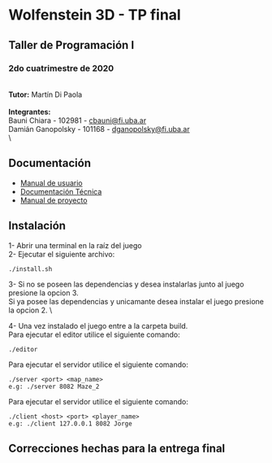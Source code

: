 # Wolfenstein 3D - TP final
## Taller de Programación I
### 2do cuatrimestre de 2020
\
**Tutor:** Martín Di Paola \
\
**Integrantes:** \
Bauni Chiara - 102981 - cbauni@fi.uba.ar\
Damián Ganopolsky - 101168 - dganopolsky@fi.uba.ar\
\

## Documentación
- [Manual de usuario](link)
- [Documentación Técnica](link)
- [Manual de proyecto](link)

## Instalación
1- Abrir una terminal en la raíz del juego\
2- Ejecutar el siguiente archivo: 
```
./install.sh
```
3- Si no se poseen las dependencias y desea instalarlas junto al juego presione la opcion 3. \
Si ya posee las dependencias y unicamante desea instalar el juego presione la opcion 2. \

4- Una vez instalado el juego entre a la carpeta build. \
Para ejecutar el editor utilice el siguiente comando: 
```
./editor
```
Para ejecutar el servidor utilice el siguiente comando: 
```
./server <port> <map_name>  
e.g: ./server 8082 Maze_2
```
Para ejecutar el servidor utilice el siguiente comando: 
```
./client <host> <port> <player_name>  
e.g: ./client 127.0.0.1 8082 Jorge
```

## Correcciones hechas para la entrega final


